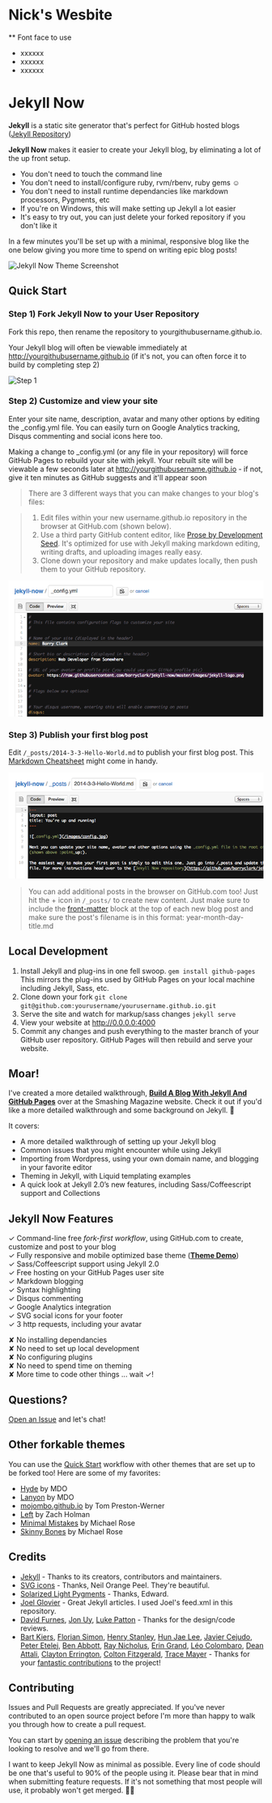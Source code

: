 # Nick's Wesbite

** Font face to use

- xxxxxx
- xxxxxx
- xxxxxx

# Jekyll Now

**Jekyll** is a static site generator that's perfect for GitHub hosted blogs ([Jekyll Repository](https://github.com/jekyll/jekyll))

**Jekyll Now** makes it easier to create your Jekyll blog, by eliminating a lot of the up front setup.

- You don't need to touch the command line
- You don't need to install/configure ruby, rvm/rbenv, ruby gems :relaxed:
- You don't need to install runtime dependancies like markdown processors, Pygments, etc
- If you're on Windows, this will make setting up Jekyll a lot easier
- It's easy to try out, you can just delete your forked repository if you don't like it

In a few minutes you'll be set up with a minimal, responsive blog like the one below giving you more time to spend on writing epic blog posts!

![Jekyll Now Theme Screenshot](/images/jekyll-now-theme-screenshot.jpg "Jekyll Now Theme Screenshot")

## Quick Start

### Step 1) Fork Jekyll Now to your User Repository

Fork this repo, then rename the repository to yourgithubusername.github.io.

Your Jekyll blog will often be viewable immediately at <http://yourgithubusername.github.io> (if it's not, you can often force it to build by completing step 2)

![Step 1](/images/step1.gif "Step 1")

### Step 2) Customize and view your site

Enter your site name, description, avatar and many other options by editing the _config.yml file. You can easily turn on Google Analytics tracking, Disqus commenting and social icons here too.

Making a change to _config.yml (or any file in your repository) will force GitHub Pages to rebuild your site with jekyll. Your rebuilt site will be viewable a few seconds later at <http://yourgithubusername.github.io> - if not, give it ten minutes as GitHub suggests and it'll appear soon

> There are 3 different ways that you can make changes to your blog's files:

> 1. Edit files within your new username.github.io repository in the browser at GitHub.com (shown below).
> 2. Use a third party GitHub content editor, like [Prose by Development Seed](http://prose.io). It's optimized for use with Jekyll making markdown editing, writing drafts, and uploading images really easy.
> 3. Clone down your repository and make updates locally, then push them to your GitHub repository.

![_config.yml](/images/config.png "_config.yml")

### Step 3) Publish your first blog post

Edit `/_posts/2014-3-3-Hello-World.md` to publish your first blog post. This [Markdown Cheatsheet](http://www.jekyllnow.com/Markdown-Style-Guide/) might come in handy.

![First Post](/images/first-post.png "First Post")

> You can add additional posts in the browser on GitHub.com too! Just hit the + icon in `/_posts/` to create new content. Just make sure to include the [front-matter](http://jekyllrb.com/docs/frontmatter/) block at the top of each new blog post and make sure the post's filename is in this format: year-month-day-title.md

## Local Development

1. Install Jekyll and plug-ins in one fell swoop. `gem install github-pages` This mirrors the plug-ins used by GitHub Pages on your local machine including Jekyll, Sass, etc.
2. Clone down your fork `git clone git@github.com:yourusername/yourusername.github.io.git`
3. Serve the site and watch for markup/sass changes `jekyll serve`
4. View your website at http://0.0.0.0:4000
5. Commit any changes and push everything to the master branch of your GitHub user repository. GitHub Pages will then rebuild and serve your website.

## Moar!

I've created a more detailed walkthrough, [**Build A Blog With Jekyll And GitHub Pages**](http://www.smashingmagazine.com/2014/08/01/build-blog-jekyll-github-pages/) over at the Smashing Magazine website. Check it out if you'd like a more detailed walkthrough and some background on Jekyll. :metal:

It covers:

- A more detailed walkthrough of setting up your Jekyll blog
- Common issues that you might encounter while using Jekyll
- Importing from Wordpress, using your own domain name, and blogging in your favorite editor
- Theming in Jekyll, with Liquid templating examples
- A quick look at Jekyll 2.0’s new features, including Sass/Coffeescript support and Collections

## Jekyll Now Features

✓ Command-line free _fork-first workflow_, using GitHub.com to create, customize and post to your blog  
✓ Fully responsive and mobile optimized base theme (**[Theme Demo](http://jekyllnow.com)**)  
✓ Sass/Coffeescript support using Jekyll 2.0  
✓ Free hosting on your GitHub Pages user site  
✓ Markdown blogging  
✓ Syntax highlighting  
✓ Disqus commenting  
✓ Google Analytics integration  
✓ SVG social icons for your footer  
✓ 3 http requests, including your avatar  

✘ No installing dependancies  
✘ No need to set up local development  
✘ No configuring plugins  
✘ No need to spend time on theming  
✘ More time to code other things ... wait ✓!  

## Questions?

[Open an Issue](https://github.com/barryclark/jekyll-now/issues/new) and let's chat!

## Other forkable themes

You can use the [Quick Start](https://github.com/barryclark/jekyll-now#quick-start) workflow with other themes that are set up to be forked too! Here are some of my favorites:

- [Hyde](https://github.com/poole/hyde) by MDO
- [Lanyon](https://github.com/poole/lanyon) by MDO
- [mojombo.github.io](https://github.com/mojombo/mojombo.github.io) by Tom Preston-Werner
- [Left](https://github.com/holman/left) by Zach Holman
- [Minimal Mistakes](https://github.com/mmistakes/minimal-mistakes) by Michael Rose
- [Skinny Bones](https://github.com/mmistakes/skinny-bones-jekyll) by Michael Rose

## Credits

- [Jekyll](https://github.com/jekyll/jekyll) - Thanks to its creators, contributors and maintainers.
- [SVG icons](https://github.com/neilorangepeel/Free-Social-Icons) - Thanks, Neil Orange Peel. They're beautiful.
- [Solarized Light Pygments](https://gist.github.com/edwardhotchkiss/2005058) - Thanks, Edward.
- [Joel Glovier](http://joelglovier.com/writing/) - Great Jekyll articles. I used Joel's feed.xml in this repository.
- [David Furnes](https://github.com/dfurnes), [Jon Uy](https://github.com/jonuy), [Luke Patton](https://github.com/lkpttn) - Thanks for the design/code reviews.
- [Bart Kiers](https://github.com/bkiers), [Florian Simon](https://github.com/vermluh), [Henry Stanley](https://github.com/henryaj), [Hun Jae Lee](https://github.com/hunjaelee), [Javier Cejudo](https://github.com/javiercejudo), [Peter Etelej](https://github.com/etelej), [Ben Abbott](https://github.com/jaminscript), [Ray Nicholus](https://github.com/rnicholus), [Erin Grand](https://github.com/eringrand), [Léo Colombaro](https://github.com/LeoColomb), [Dean Attali](https://github.com/daattali), [Clayton Errington](https://github.com/cjerrington), [Colton Fitzgerald](https://github.com/coltonfitzgerald), [Trace Mayer](https://github.com/sunnankar) - Thanks for your [fantastic contributions](https://github.com/barryclark/jekyll-now/commits/master) to the project!

## Contributing

Issues and Pull Requests are greatly appreciated. If you've never contributed to an open source project before I'm more than happy to walk you through how to create a pull request.

You can start by [opening an issue](https://github.com/barryclark/jekyll-now/issues/new) describing the problem that you're looking to resolve and we'll go from there.

I want to keep Jekyll Now as minimal as possible. Every line of code should be one that's useful to 90% of the people using it. Please bear that in mind when submitting feature requests. If it's not something that most people will use, it probably won't get merged. :guardsman: